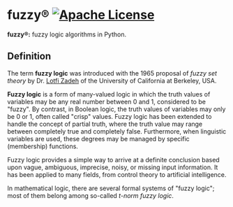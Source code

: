 # fuzzy® [![Apache License](https://img.shields.io/badge/license-Apache-blue.svg)](https://github.com/iamprabhat/fuzzy/blob/master/LICENSE)
<b>fuzzy®:</b> fuzzy logic algorithms in Python.

## Definition
The term <b>fuzzy logic</b> was introduced with the 1965 proposal of <i>fuzzy set theory</i> by Dr. [Lotfi Zadeh](http://www.cs.berkeley.edu/~zadeh/) of the University of California at Berkeley, USA.

<b>Fuzzy logic</b> is a form of many-valued logic in which the truth values of variables may be any real number between 0 and 1, considered to be "fuzzy". By contrast, in Boolean logic, the truth values of variables may only be 0 or 1, often called "crisp" values. Fuzzy logic has been extended to handle the concept of partial truth, where the truth value may range between completely true and completely false. Furthermore, when linguistic variables are used, these degrees may be managed by specific (membership) functions.

Fuzzy logic provides a simple way to arrive at a definite conclusion based upon vague, ambiguous, imprecise, noisy, or missing input information. It has been applied to many fields, from control theory to artificial intelligence.

In mathematical logic, there are several formal systems of "fuzzy logic"; most of them belong among so-called <i>t-norm fuzzy logic</i>.
